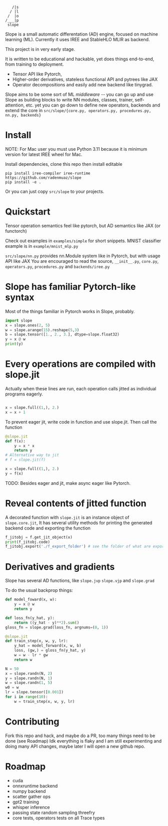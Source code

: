 ```
   /|s
  / |l
 /  |o
/___|p 
 slope
```

Slope is a small automatic differentation (AD) engine, focused on machine learning (ML).
Currently it uses IREE and StableHLO MLIR as backend.

This project is in very early stage.

It is written to be educational and hackable, yet does things end-to-end, from training to deployment.
- Tensor API like Pytorch, 
- Higher-order derivatives, stateless functional API and pytrees like JAX
- Operator decompositions and easily add new backend like tinygrad.

Slope aims to be some sort of ML *middleware* -- you can go up and use Slope as building blocks to write NN modules, classes, trainer, self-attention, etc. yet you can go down to define new operators, backends and extend the core in `src/slope/{core.py, operators.py, procedures.py, nn.py, backends}`

# Install

NOTE: For Mac user you must use Python 3.11 because it is minimum version for latest IREE wheel for Mac.

Install dependencies, clone this repo then install editable
```
pip install iree-compiler iree-runtime
https://github.com/radenmuaz/slope
pip install -e .
```

Or you can just copy `src/slope` to your projects.

# Quickstart

Tensor operation semantics feel like pytorch, but AD semantics like JAX (or functorch)

Check out examples in `examples/simple` for short snippets.
MNIST classifier example is in `example/mnist_mlp.py`

`src/slope/nn.py` provides nn.Module system like in Pytorch, but with usage API like JAX
You are encouraged to read the source, `__init__.py`, `core.py`, `operators.py`, `procedures.py` and `backends/iree.py`

# Slope has familiar Pytorch-like syntax

Most of the things familiar in Pytorch works in Slope, probably.

```python
import slope
x = slope.ones(2, 5)
w = slope.arange(15).reshape(5,3)
b = slope.tensor([1., 2., 3.], dtype=slope.float32)
y = x @ w
print(y)
```

# Every operations are compiled with slope.jit


Actually when these lines are run, each operation calls jitted as individual programs eagerly.

```python

x = slope.full((1,), 2.)
x = x + 1
```

To prevent eager jit, write code in function and use slope.jit.
Then call the function
```python
@slope.jit
def f(x):
    y = x * x
    return y
# Alternative way to jit
# f = slope.jit(f)

x = slope.full((1,), 2.)
y = f(x)
```

TODO: Besides eager and jit, make async eager like Pytorch.

# Reveal contents of jitted function

A decorated function with `slope.jit` is an instance object of `slope.core.jit`,
It has several utility methods for printing the generated backend code and exporting the function

```python
f_jitobj = f.get_jit_object(x)
print(f_jitobj.code)
f_jitobj.export('./f_export_folder') # see the folder of what are exported.
```

# Derivatives and gradients

Slope has several AD functions, like `slope.jvp` `slope.vjp` and `slope.grad`

To do the usual backprop things:
```python
def model_foward(x, w):
    y = x @ w
    return y

def loss_fn(y_hat, y):
    return ((y_hat - y)**2).sum()
gloss_fn = slope.grad(loss_fn, argnums=(0, 1))

@slope.jit
def train_step(x, w, y, lr):
    y_hat = model_forward(x, w, b)
    loss, (gw,) = gloss_fn(y_hat, y)
    w = w - lr * gw
    return w

N = 50
x = slope.randn(N, 2)
y = slope.randn(N, 1)
w = slope.randn(1, 5)
w0 = w
lr = slope.tensor([0.001])
for i in range(10):
    w = train_step(x, w, y, lr)

```

# Contributing

Fork this repo and hack, and maybe do a PR, too many things need to be done (see Roadmap)
Idk everything is flaky and I am still experimenting and doing many API changes, maybe later I will open a new github repo.

# Roadmap
- cuda
- onnxruntime backend
- numpy backend
- scatter gather ops
- gpt2 training
- whisper inference
- passing state random sampling threefry
- core tests, operators tests on all Trace types